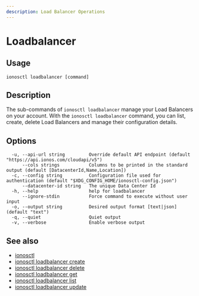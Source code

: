 ```yaml
---
description: Load Balancer Operations
---
```


# Loadbalancer

## Usage

```text
ionosctl loadbalancer [command]
```

## Description

The sub-commands of `ionosctl loadbalancer` manage your Load Balancers on your account.
With the `ionosctl loadbalancer` command, you can list, create, delete Load Balancers and manage their configuration details.

## Options

```text
  -u, --api-url string         Override default API endpoint (default "https://api.ionos.com/cloudapi/v5")
      --cols strings           Columns to be printed in the standard output (default [DatacenterId,Name,Location])
  -c, --config string          Configuration file used for authentication (default "$XDG_CONFIG_HOME/ionosctl-config.json")
      --datacenter-id string   The unique Data Center Id
  -h, --help                   help for loadbalancer
      --ignore-stdin           Force command to execute without user input
  -o, --output string          Desired output format [text|json] (default "text")
  -q, --quiet                  Quiet output
  -v, --verbose                Enable verbose output
```

## See also

* [ionosctl](../)
* [ionosctl loadbalancer create](create.md)
* [ionosctl loadbalancer delete](delete.md)
* [ionosctl loadbalancer get](get.md)
* [ionosctl loadbalancer list](list.md)
* [ionosctl loadbalancer update](update.md)

